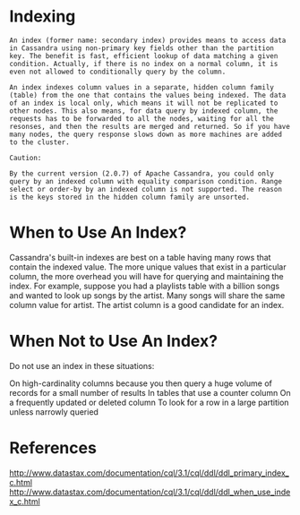 # Indexing

```
An index (former name: secondary index) provides means to access data in Cassandra using non-primary key fields other than the partition key. The benefit is fast, efficient lookup of data matching a given condition. Actually, if there is no index on a normal column, it is even not allowed to conditionally query by the column.

An index indexes column values in a separate, hidden column family (table) from the one that contains the values being indexed. The data of an index is local only, which means it will not be replicated to other nodes. This also means, for data query by indexed column, the requests has to be forwarded to all the nodes, waiting for all the resonses, and then the results are merged and returned. So if you have many nodes, the query response slows down as more machines are added to the cluster.

Caution:

By the current version (2.0.7) of Apache Cassandra, you could only query by an indexed column with equality comparison condition. Range select or order-by by an indexed column is not supported. The reason is the keys stored in the hidden column family are unsorted.

```

# When to Use An Index?

Cassandra's built-in indexes are best on a table having many rows that contain the indexed value. The more unique values that exist in a particular column, the more overhead you will have for querying and maintaining the index. For example, suppose you had a playlists table with a billion songs and wanted to look up songs by the artist. Many songs will share the same column value for artist. The artist column is a good candidate for an index.

# When Not to Use An Index?

Do not use an index in these situations:

On high-cardinality columns because you then query a huge volume of records for a small number of results
In tables that use a counter column
On a frequently updated or deleted column
To look for a row in a large partition unless narrowly queried

# References

http://www.datastax.com/documentation/cql/3.1/cql/ddl/ddl_primary_index_c.html
http://www.datastax.com/documentation/cql/3.1/cql/ddl/ddl_when_use_index_c.html
